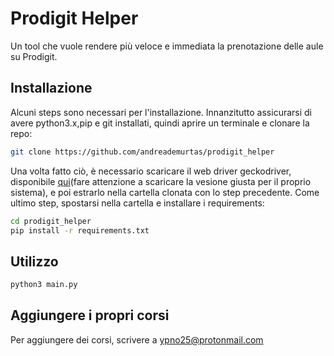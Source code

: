 # Prodigit Helper
Un tool che vuole rendere più veloce e immediata la prenotazione delle aule su Prodigit.

## Installazione
Alcuni steps sono necessari per l'installazione. Innanzitutto assicurarsi di avere python3.x,pip e git installati, quindi aprire un terminale e clonare la repo:
```bash
git clone https://github.com/andreademurtas/prodigit_helper
```
Una volta fatto ciò, è necessario scaricare il web driver geckodriver, disponibile [qui](https://github.com/mozilla/geckodriver/releases)(fare attenzione a scaricare la vesione giusta per il proprio sistema), e poi estrarlo nella cartella clonata con lo step precedente.
Come ultimo step, spostarsi nella cartella e installare i requirements:
```bash
cd prodigit_helper
pip install -r requirements.txt
```

## Utilizzo
```bash
python3 main.py
```

## Aggiungere i propri corsi
Per aggiungere dei corsi, scrivere a <ypno25@protonmail.com>
